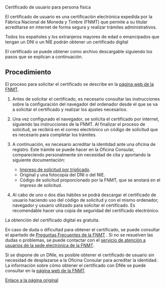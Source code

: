  Certificado de usuario para persona física

  El certificado de usuario es una certificación electrónica expedida por la Fábrica Nacional de Moneda y Timbre (FNMT) que permite a su titular acreditarse en internet de forma segura y realizar trámites administrativos.

 Todos los españoles y los extranjeros mayores de edad o emancipados que tengan un DNI o un NIE podrán obtener un certificado digital

 El certificado se puede obtener como archivo descargable siguiendo los pasos que se explican a continuación.

 Procedimiento
-------------

  El proceso para solicitar el certificado se describe en la [página web de la FNMT](https://www.sede.fnmt.gob.es/certificados/persona-fisica/obtener-certificado-software). 

 1. Antes de solicitar el certificado, es necesario consultar las instrucciones sobre la configuración del navegador del ordenador desde el que se va a solicitar el certificado y realizar los ajustes necesarios.
2. Una vez configurado el navegador, se solicita el certificado por internet, siguiendo las instrucciones de la FNMT. Al finalizar el proceso de solicitud, se recibirá en el correo electrónico un código de solicitud que es necesario para completar los trámites.
3. A continuación, es necesario acreditar la identidad ante una oficina de registro. Este trámite se puede hacer en la Oficina Consular, compareciendo personalmente sin necesidad de cita y aportando la siguiente documentación:


	* [Impreso de solicitud por triplicado](https://www.exteriores.gob.es/Documents/DocumentosSC/Certificados/Solicitud%20certificado%20usuario%20persona%20f%C3%ADsica.pdf).
	* Original y una fotocopia del DNI o del NIE.
	* Código de solicitud proporcionado por la FNMT, que se anotará en el impreso de solicitud.
4. Al cabo de uno o dos días hábiles se podrá descargar el certificado de usuario haciendo uso del código de solicitud y con el mismo ordenador, navegador y usuario utilizado para solicitar el certificado. Es recomendable hacer una copia de seguridad del certificado electrónico.

 La obtención del certificado digital es gratuita.

  En caso de duda o dificultad para obtener el certificado, se puede consultar el apartado de [Preguntas Frecuentes de la FNMT](https://www.sede.fnmt.gob.es/preguntas-frecuentes) . Si no se resuelven las dudas o problemas, se puede contactar con el [servicio de atención a usuarios de la sede electrónica de la FNMT](https://www.sede.fnmt.gob.es/soporte-tecnico/atencion-a-usuarios). 

  Si se dispone de un DNIe, es posible obtener el certificado de usuario sin necesidad de desplazarse a la Oficina Consular para acreditar la identidad. La información sobre cómo obtener el certificado con DNIe se puede consultar en la [página web de la FNMT](https://www.sede.fnmt.gob.es/certificados/persona-fisica/obtener-certificado-con-dnie). 

  [Enlace a la página original](https://www.exteriores.gob.es/Consulados/amsterdam/es/ServiciosConsulares/Paginas/index.aspx?scco=Pa%C3%ADses+Bajos&scd=9&scca=Certificados&scs=Certificado%20de%20usuario%20para%20persona%20f%C3%ADsica)